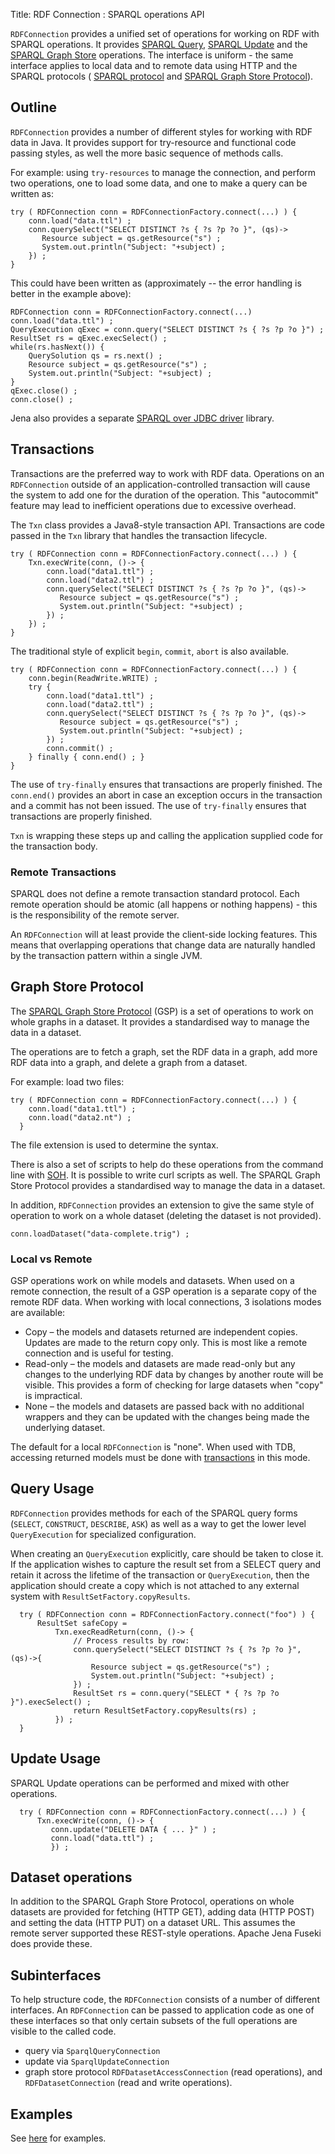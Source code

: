Title: RDF Connection : SPARQL operations API

`RDFConnection` provides a unified set of operations for working on RDF
with SPARQL operations. It provides <a
href="http://www.w3.org/TR/sparql11-query/">SPARQL Query</a>, <a
href="http://www.w3.org/TR/sparql11-update/">SPARQL Update</a> and the <a
href="http://www.w3.org/TR/sparql11-http-rdf-update/">SPARQL Graph
Store</a> operations.  The interface is uniform - the same interface
applies to local data and to remote data using HTTP and the SPARQL
protocols ( <a href="http://www.w3.org/TR/sparql11-protocol/">SPARQL
protocol</a> and <a
href="http://www.w3.org/TR/sparql11-http-rdf-update/">SPARQL Graph Store
Protocol</a>).

## Outline

`RDFConnection` provides a number of different styles for working with RDF
data in Java.  It provides support for try-resource and functional code
passing styles, as well the more basic sequence of methods calls.

For example: using `try-resources` to manage the connection, and perform two operations, one to load
some data, and one to make a query can be written as:

    try ( RDFConnection conn = RDFConnectionFactory.connect(...) ) {
        conn.load("data.ttl") ;
        conn.querySelect("SELECT DISTINCT ?s { ?s ?p ?o }", (qs)->
           Resource subject = qs.getResource("s") ;
           System.out.println("Subject: "+subject) ;
        }) ;
    }

This could have been written as (approximately -- the error handling is better
in the example above):

    RDFConnection conn = RDFConnectionFactory.connect(...)
    conn.load("data.ttl") ;
    QueryExecution qExec = conn.query("SELECT DISTINCT ?s { ?s ?p ?o }") ;
    ResultSet rs = qExec.execSelect() ;
    while(rs.hasNext()) {
        QuerySolution qs = rs.next() ;
        Resource subject = qs.getResource("s") ;
        System.out.println("Subject: "+subject) ;
    }
    qExec.close() ;
    conn.close() ;

Jena also provides a separate
[SPARQL over JDBC driver](http://jena.staging.apache.org/documentation/jdbc/index.html)
library.

## Transactions

Transactions are the preferred way to work with RDF data.
Operations on an `RDFConnection` outside of an application-controlled
transaction will cause the system to add one for the duration of the
operation. This "autocommit" feature may lead to inefficient operations due
to excessive overhead.

The `Txn` class provides a Java8-style transaction API.  Transactions are
code passed in the `Txn` library that handles the transaction lifecycle.

    try ( RDFConnection conn = RDFConnectionFactory.connect(...) ) {
        Txn.execWrite(conn, ()-> {
            conn.load("data1.ttl") ;
            conn.load("data2.ttl") ;
            conn.querySelect("SELECT DISTINCT ?s { ?s ?p ?o }", (qs)->
               Resource subject = qs.getResource("s") ;
               System.out.println("Subject: "+subject) ;
            }) ;
        }) ;
    }

The traditional style of explicit `begin`, `commit`, `abort` is also available.

    try ( RDFConnection conn = RDFConnectionFactory.connect(...) ) {
        conn.begin(ReadWrite.WRITE) ;
        try {
            conn.load("data1.ttl") ;
            conn.load("data2.ttl") ;
            conn.querySelect("SELECT DISTINCT ?s { ?s ?p ?o }", (qs)->
               Resource subject = qs.getResource("s") ;
               System.out.println("Subject: "+subject) ;
            }) ;
            conn.commit() ;
        } finally { conn.end() ; }
    }

The use of `try-finally` ensures that transactions are properly finished.
The `conn.end()` provides an abort in case an exception occurs in the
transaction and a commit has not been issued.  The use of `try-finally`
ensures that transactions are properly finished.

`Txn` is wrapping these steps up and calling the application supplied code
for the transaction body.

### Remote Transactions

SPARQL does not define a remote transaction standard protocol. Each remote
operation should be atomic (all happens or nothing happens) - this is the
responsibility of the remote server.

An `RDFConnection` will at least provide the client-side locking features.
This means that overlapping operations that change data are naturally
handled by the transaction pattern within a single JVM.

## Graph Store Protocol

The <a href="http://www.w3.org/TR/sparql11-http-rdf-update/">SPARQL Graph
Store Protocol</a> (GSP) is a set of operations to work on whole graphs in a
dataset.  It provides a standardised way to manage the data in a dataset.

The operations are to fetch a graph, set the RDF data in a graph,
add more RDF data into a graph, and delete a graph from a dataset.

For example: load two files:

    try ( RDFConnection conn = RDFConnectionFactory.connect(...) ) {
        conn.load("data1.ttl") ;
        conn.load("data2.nt") ;
      } 

The file extension is used to determine the syntax.

There is also a set of scripts to help do these operations from the command
line with 
<a href="http://jena.apache.org/documentation/fuseki2/soh.html">SOH</a>.
It is possible to write curl scripts as well.  The SPARQL Graph
Store Protocol provides a standardised way to manage the data in a dataset.

In addition, `RDFConnection` provides an extension to give the same style
of operation to work on a whole dataset (deleting the dataset is not
provided).

    conn.loadDataset("data-complete.trig") ;

### Local vs Remote

GSP operations work on while models and datasets. When used on a remote connection, 
the result of a GSP operation is a separate copy of the remote RDF data.  When working
with local connections, 3 isolations modes are available:

* Copy &ndash; the models and datasets returned are independent copies.
Updates are made to the return copy only. This is most like
a remote connection and is useful for testing.
* Read-only &ndash; the models and datasets are made read-only but any changes
to the underlying RDF data by changes by another route will be visible.
This provides a form of checking for large datasets when "copy" is impractical.
* None &ndash; the models and datasets are passed back with no additional wrappers
and they can be updated with the changes being made the underlying dataset.

The default for a local `RDFConnection` is "none". When used with TDB,
accessing returned models must be done with <a href="../txn">transactions</a>
in this mode.

## Query Usage

`RDFConnection` provides methods for each of the SPARQL query forms (`SELECT`,
`CONSTRUCT`, `DESCRIBE`, `ASK`) as well as a way to get the lower level
`QueryExecution` for specialized configuration.

When creating an `QueryExecution` explicitly, care should be taken to close
it. If the application wishes to capture the result set from a SELECT query and
retain it across the lifetime of the transaction or `QueryExecution`, then
the application should create a copy which is not attached to any external system
with `ResultSetFactory.copyResults`.

      try ( RDFConnection conn = RDFConnectionFactory.connect("foo") ) {
          ResultSet safeCopy =
              Txn.execReadReturn(conn, ()-> {
                  // Process results by row:
                  conn.querySelect("SELECT DISTINCT ?s { ?s ?p ?o }", (qs)->{
                      Resource subject = qs.getResource("s") ;
                      System.out.println("Subject: "+subject) ;
                  }) ;
                  ResultSet rs = conn.query("SELECT * { ?s ?p ?o }").execSelect() ;
                  return ResultSetFactory.copyResults(rs) ;
              }) ;
      }

## Update Usage

SPARQL Update operations can be performed and mixed with other operations.

      try ( RDFConnection conn = RDFConnectionFactory.connect(...) ) {
          Txn.execWrite(conn, ()-> {
             conn.update("DELETE DATA { ... }" ) ;
             conn.load("data.ttl") ;
             }) ;

## Dataset operations

In addition to the SPARQL Graph Store Protocol, operations on whole
datasets are provided for fetching (HTTP GET), adding data (HTTP POST) and
setting the data (HTTP PUT) on a dataset URL.  This assumes the remote
server supported these REST-style operations.  Apache Jena Fuseki does
provide these.

## Subinterfaces

To help structure code, the `RDFConnection` consists of a number of
different interfaces.  An `RDFConnection` can be passed to application code
as one of these interfaces so that only certain subsets of the full
operations are visible to the called code.

* query via `SparqlQueryConnection`
* update via `SparqlUpdateConnection`
* graph store protocol `RDFDatasetAccessConnection` (read operations),
   and `RDFDatasetConnection` (read and write operations).

## Examples

See
<a href="https://github.com/apache/jena/tree/master/jena-rdfconnection/src/main/java/org/apache/jena/rdfconnection/examples">here</a> for examples.
